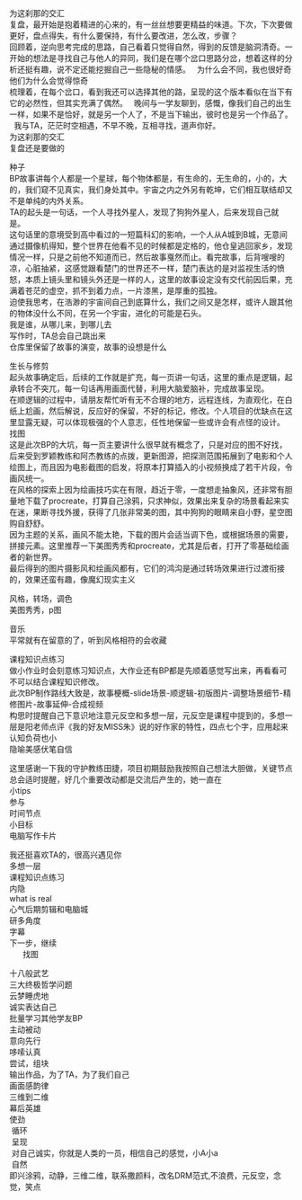 为这刹那的交汇  
复盘，最开始是抱着精进的心来的，有一丝丝想要更精益的味道。下次，下次要做更好，盘点得失，有什么要保持，有什么要改进，怎么改，步骤？  
回顾着，逆向思考完成的思路，自己看着只觉得自然，得到的反馈是脑洞清奇。一开始的想法是寻找自己与他人的异同，我们是在哪个岔口思路分岔，想着这样的分析还挺有趣，说不定还能挖掘自己一些隐秘的情感。  
为什么会不同，我也很好奇他们为什么会觉得惊奇  
梳理着，在每个岔口，看到我还可以选择其他的路，呈现的这个版本看似在当下有它的必然性，但其实充满了偶然。  
晚间与一学友聊到，感慨，像我们自己的出生一样，如果不是恰好，就是另一个人了，不是当下输出，彼时也是另一个作品了。  
我与TA，茫茫时空相遇，不早不晚，互相寻找，道声你好。  
为这刹那的交汇  
复盘还是要做的  

种子  
BP故事讲每个人都是一个星球，每个物体都是，有生命的，无生命的，小的，大的，我们窥不见真实，我们身处其中。宇宙之内之外另有乾坤，它们相互联结却又不是单纯的内外关系。  
TA的起头是一句话，一个人寻找外星人，发现了狗狗外星人，后来发现自己就是。  
这句话里的意境受到高中看过的一短篇科幻的影响，一个人从A城到B城，无意间通过摄像机得知，整个世界在他看不见的时候都是定格的，他仓皇逃回家乡，发现情况一样，只是之前他不知道而已，然后故事戛然而止。看完故事，后背嗖嗖的凉，心脏抽紧，这感觉跟看楚门的世界还不一样，楚门表达的是对监视生活的愤怒，本质上镜头里和镜头外还是一样的人，这里的故事设定没有交代前因后果，充满着苍茫的虚空，抓不到着力点，一片漆黑，是厚重的孤独。  
迫使我思考，在浩渺的宇宙间自己到底算什么，我们之间又是怎样，或许人跟其他的物体没什么不同，在另一个宇宙，进化的可能是石头。  
我是谁，从哪儿来，到哪儿去  
写作时，TA总会自己跳出来  
仓库里保留了故事的演变，故事的设想是什么  

生长与修剪  
起头故事确定后，后续的工作就是扩充，每一页讲一句话，这里的重点是逻辑，起承转合不突兀，每一句话再用画面代替，利用大脑爱脑补，完成故事呈现。  
在顺逻辑的过程中，请朋友帮忙听有无不合理的地方，远程连线，为直观化，在白纸上尬画，然后解说，反应好的保留，不好的标记，修改。个人项目的优缺点在这里显露无疑，可以体现极强的个人意志，任性地保留一些或许会有点怪的设计。  
找图  
这是此次BP的大坑，每一页主要讲什么很早就有概念了，只是对应的图不好找，后来受到罗颖教练和阿杰教练的点拨，更新图源，把探测范围拓展到了电影和个人绘图上，而且因为电影截图的启发，将原本打算插入的小视频换成了若干片段，令画风统一。  
在风格的探索上因为绘画技巧实在有限，趋近于零，一度想走抽象风，还非常有胆量地下载了procreate，打算自己涂鸦，只求神似，效果出来复杂的场景看起来实在迷，果断寻找外援，获得了几张非常美的图，其中狗狗的眼睛来自小野，星空图购自舒舒。  
因为主题的关系，画风不能太艳，下载的图片会适当调下色，或根据场景的需要，拼接元素。这里推荐一下美图秀秀和procreate，尤其是后者，打开了零基础绘画者的新世界。  
最后得到的图片摄影风和绘画风都有，它们的鸿沟是通过转场效果进行过渡衔接的，效果还蛮有趣，像魔幻现实主义  

风格，转场，调色  
美图秀秀，p图  

音乐  
平常就有在留意的了，听到风格相符的会收藏  

课程知识点练习  
做小作业时会刻意练习知识点，大作业还有BP都是先顺着感觉写出来，再看看可不可以结合课程知识修改。  
此次BP制作路线大致是，故事梗概-slide场景-顺逻辑-初版图片-调整场景细节-精修图片-故事延伸-合成视频  
构思时提醒自己下意识地注意元反空和多想一层，元反空是课程中提到的，多想一层是阳老师点评《我的好友MISS朱》说的好作家的特性，四点七个字，应用起来认知负荷也小  
隐喻美感伏笔自信


这里感谢一下我的守护教练田捷，项目初期鼓励我按照自己想法大胆做，关键节点总会适时提醒，好几个重要改动都是交流后产生的，她一直在  
小tips  
参与  
时间节点  
小目标  
电脑写作卡片  

我还挺喜欢TA的，很高兴遇见你  
多想一层  
课程知识点练习   
内隐  
 what is real    
心气后期剪辑和电脑城   
研多角度  
字幕  
下一步，继续  
       找图  

十八般武艺  
三大终极哲学问题  
云梦睡虎地  
诚实表达自己  
批量学习其他学友BP  
主动被动  
意向先行  
哆嗦认真  
尝试，组块  
输出作品，为了TA，为了我们自己  
画面感韵律  
 三维到二维  
幕后英雄  
使劲  
  循环  
  呈现  
  对自己诚实，你就是人类的一员，相信自己的感觉，小A小a  
  自然  
即兴涂鸦，动静，三维二维，联系撒颜料，改名DRM范式,不浪费，元反空，念觉，笑点
